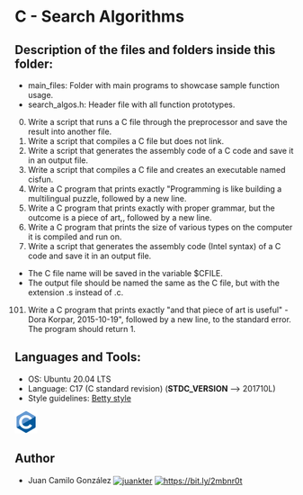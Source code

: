 # C - Search Algorithms

## Description of the files and folders inside this folder:

- main_files: Folder with main programs to showcase sample function usage.
- search_algos.h: Header file with all function prototypes.


0. Write a script that runs a C file through the preprocessor and save the result into another file.
1. Write a script that compiles a C file but does not link.
2. Write a script that generates the assembly code of a C code and save it in an output file.
3. Write a script that compiles a C file and creates an executable named cisfun.
4. Write a C program that prints exactly "Programming is like building a multilingual puzzle, followed by a new line.
5. Write a C program that prints exactly with proper grammar, but the outcome is a piece of art,, followed by a new line.
6. Write a C program that prints the size of various types on the computer it is compiled and run on.
100. Write a script that generates the assembly code (Intel syntax) of a C code and save it in an output file.
- The C file name will be saved in the variable $CFILE.
- The output file should be named the same as the C file, but with the extension .s instead of .c.
101. Write a C program that prints exactly "and that piece of art is useful" - Dora Korpar, 2015-10-19", followed by a new line, to the standard error. The program should return 1.


## Languages and Tools:

- OS: Ubuntu 20.04 LTS
- Language: C17 (C standard revision) (__STDC_VERSION__ --> 201710L)
- Style guidelines: [Betty style](https://github.com/holbertonschool/Betty/wiki)

<p align="left"> <a href="https://www.cprogramming.com/" target="_blank"> <img src="https://raw.githubusercontent.com/devicons/devicon/master/icons/c/c-original.svg" alt="c" width="40" height="40"/> </a> </p>


## Author

- Juan Camilo González <a href="https://twitter.com/juankter" target="blank"><img align="center" src="https://raw.githubusercontent.com/rahuldkjain/github-profile-readme-generator/master/src/images/icons/Social/twitter.svg" alt="juankter" height="30" width="40" /></a>
<a href="https://bit.ly/2MBNR0t" target="blank"><img align="center" src="https://raw.githubusercontent.com/rahuldkjain/github-profile-readme-generator/master/src/images/icons/Social/linked-in-alt.svg" alt="https://bit.ly/2mbnr0t" height="30" width="40" /></a>







